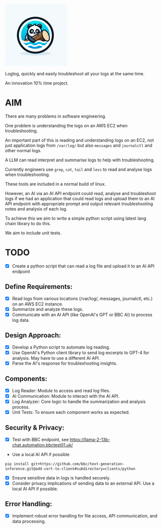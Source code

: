 ![Loglog App Logo](logo_resized.png)

Loglog, quickly and easily troubleshoot all your logs at the same time.

An innovation 10% time project.

# AIM
There are many problems in software engineering.  

One problem is understanding the logs on an AWS EC2 when troubleshooting.  

An important part of this is reading and understanding logs on an EC2, not just application logs from `/var/log/` 
but also `messages` and `journalctl` and other normal logs.  

A LLM can read interpret and summarise logs to help with troubleshooting.  

Currently engineers use `grep`, `cat`, `tail` and `less` to read and analyse logs when troubleshooting.  

These tools are included in a normal build of linux.  

However, an AI via an AI API endpoint could read, analyse and troubleshoot logs if we had an application that could read
logs and upload them to an AI API endpoint with appropriate prompt and output relevant troubleshooting notes and 
analysis of each log.  

To achieve this we aim to write a simple python script using latest lang chain library to do this.  

We aim to include unit tests.


# TODO
- [x] Create a python script that can read a log file and upload it to an AI API endpoint

## Define Requirements:
- [x] Read logs from various locations (/var/log/, messages, journalctl, etc.) on an AWS EC2 instance.
- [x] Summarize and analyze these logs.
- [x] Communicate with an AI API (like OpenAI's GPT or BBC AI) to process log data.

## Design Approach:
- [x] Develop a Python script to automate log reading.
- [x] Use OpenAI's Python client library to send log excerpts to GPT-4 for analysis. May have to use a different AI API.
- [x] Parse the AI's response for troubleshooting insights.

## Components:
- [x] Log Reader: Module to access and read log files.
- [x] AI Communication: Module to interact with the AI API.
- [x] Log Analyzer: Core logic to handle the summarization and analysis process.
- [x] Unit Tests: To ensure each component works as expected.

## Security & Privacy:
- [x] Test with BBC endpoint, see https://llama-2-13b-chat.automation.bbctest01.uk/
- Use a local AI API if possible 
```shell
pip install git+https://github.com/bbc/text-generation-inference.git@add-cert-to-client#subdirectory=clients/python
```
- [x] Ensure sensitive data in logs is handled securely.
- [x] Consider privacy implications of sending data to an external API.  Use a local AI API if possible.

## Error Handling:
- [x] Implement robust error handling for file access, API communication, and data processing.
